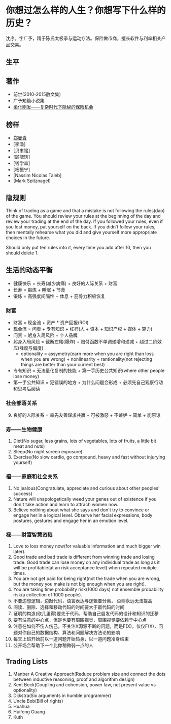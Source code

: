 # 你想过怎么样的人生？你想写下什么样的历史？
沈序，字广予，精于陈氏太极拳与运动疗法。保险做市商，擅长软件与利率相关产品交易。

## 生平

## 著作
- 前世(2010-2015散文集)
- 广予短篇小说集
- [柔化刚发——复杂时代下隐秘的保险机会](https://bookdown.org/xs286/insurmeditations/)

## 榜样
- [郑曼青](https://zh.wikipedia.org/zh-hans/%E9%84%AD%E6%9B%BC%E9%9D%92)
- [李渔]
- [贝聿铭]
- [顾毓琇]
- [钱学森]
- [杨振宁]
- [Nassim Nicolas Taleb]
- [Mark Spitznagel]

## 隐规则
Think of trading as a game and that a mistake is not following the rules(dao) of the game. You should review your rules at the beginning of the day and review your trading at the end of the day. If you followed your rules, even if you lost
money, pat yourself on the back. If you didn’t follow your rules, then
mentally rehearse what you did and give yourself more appropriate choices
in the future.

Should only put ten rules into it, every time you add after 10, then you should delete 1.

## 生活的动态平衡
- 健康快乐 = 长寿(减少病痛) + 良好的人际关系 + 财富
- 长寿 = 锻炼 + 睡眠 + 节食
- 锻炼 = 高强度间隔性 + 休息 + 筋骨力积极恢复

### 财富
- 财富 = 现金流 + 资产 * 资产回报(ROI)
- 现金流 = 问责 + 专有知识 + 杠杆(人 + 资本 + 知识产权 + 媒体 + 算力)
- 问责 = 躬身入局风险 + 个人品牌
- 躬身入局风险 = 截断左尾(爆炸) + 赔付函数不单调递增和递减 + 超过二阶效应(峰度与偏度)
    - optionality = assymetry(earn more when you are right than loss when you are wrong) + nonlinearity + rantionality(not rejecting things are better than your current best) 
- 专有知识 = 无法量化复制的技能 + 第一手历史公共知识(where other people lose money)
- 第一手公共知识 = 犯错误的地方 + 为什么问题会形成 + 必须先自己观察行动和思考后阅读

### 社会部落关系
9. 良好的人际关系 = 率先友善谋求共赢 + 可被激怒 + 不嫉妒 + 简单 + 能原谅

### 寿——生物健康
1. Diet(No sugar, less grains, lots of vegetables, lots of fruits, a little bit meat and nuts)
2. Sleep(No night screen exposure)
3. Exercise(No slow cardio, go compound, heavy and fast without injurying yourself)

### 福——家庭和社会关系
1. No jealous(Congratulate, appreciate and curious about other peoples' success)
2. Nature will unapologetically weed your genes out of existence if you don't take action and learn to attrach women now.
3. Believe nothing about what she says and don't try to convince or engage her in a logical level. Observe her facial expressions, body postures, gestures and engage her in an emotion level.

### 禄——财富智慧资粮
1. Love to loss money now(for valuable information and much bigger win later).
2. Good trade and bad trade is different from winning trade and losing trade. Good trade can lose money on any individual trade as long as it will be profitable(at an risk acceptance level) when repeated mutiple times.
3. You are not get paid for being right(not the trade when you are wrong, but the money you make is not big enough when you are right).
4. You are taking time probability risk(1000 days) not ensemble probability risk(a collection of 1000 people).
5. 不要边想逻辑，边敲代码，语言表达与逻辑要分离， 否则永远无法提高
6. 阅读、删除、选择和移动代码的时间要大于敲代码的时间
7. 证明的构造(欧几里得)要先于代码，帮助自己启发代码的设计和知识的迁移
8. 要有注意的中心点，但是也要有周围视觉，周围视觉要依赖于中心点
9. 注意在如何不伤人伤己，不关注X源源不断的问题，而是F(X)，仅仅F(X)，问题对你自己的数据结构、算法和问题解决方法论的影响
10. 每天上班开始前以一道问题开始热身，以一道问题冷身结束
11. 公开场合帮助下一个比你稍微弱一点的人


## Trading Lists
1. Manber A Creative Approach(Reduce problem size and connect the dots between inductive reasoning, proof and algorithm design)
2. Kent Beck(Coupling and cohension, power law, net present value vs optionality)
3. Dijkstra(Six arguments in humble programmer)
4. Uncle Bob(Bill of rights)
5. Huahua
6. Huifeng Guang
7. Kuth